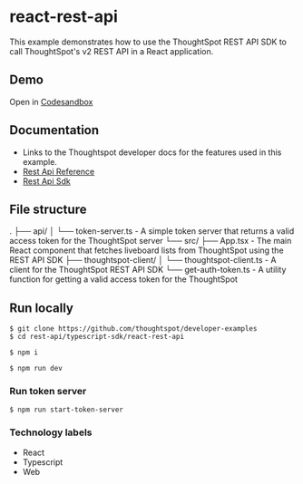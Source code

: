 # react-rest-api

This example demonstrates how to use the ThoughtSpot REST API SDK to call ThoughtSpot's v2 REST API in a React application.

## Demo

Open in [Codesandbox](https://githubbox.com/thoughtspot/developer-examples/tree/main/rest-api/typescript-sdk/react-rest-api)

## Documentation

- Links to the Thoughtspot developer docs for the features used in this example.
- [Rest Api Reference](https://developers.thoughtspot.com/docs/rest-apiv2-reference)
- [Rest Api Sdk](https://developers.thoughtspot.com/docs/rest-api-sdk)

## File structure
.
├── api/
│   └── token-server.ts - A simple token server that returns a valid access token for the ThoughtSpot server
└── src/
    ├── App.tsx - The main React component that fetches liveboard lists from ThoughtSpot using the REST API SDK
    ├── thoughtspot-client/
    │   └── thoughtspot-client.ts - A client for the ThoughtSpot REST API SDK
    └── get-auth-token.ts - A utility function for getting a valid access token for the ThoughtSpot

## Run locally

```
$ git clone https://github.com/thoughtspot/developer-examples
$ cd rest-api/typescript-sdk/react-rest-api
```
```
$ npm i
```
```
$ npm run dev
```

### Run token server

```
$ npm run start-token-server
```

### Technology labels

- React
- Typescript
- Web
